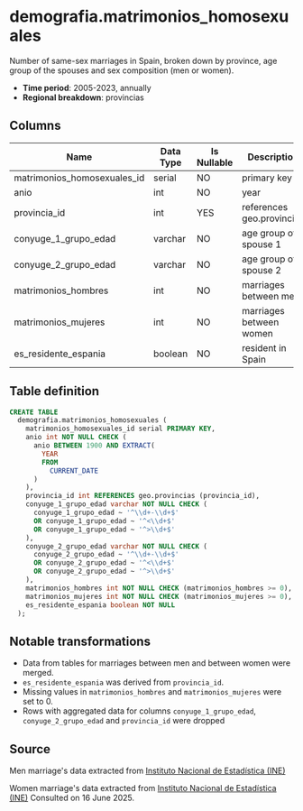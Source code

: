 # demografia.matrimonios_homosexuales

Number of same-sex marriages in Spain, broken down by province, age group of the spouses and sex composition (men or women).

- **Time period**: 2005-2023, annually
- **Regional breakdown**: provincias

## Columns

| Name | Data Type | Is Nullable | Description |
| --- | --- | --- | --- |
| matrimonios_homosexuales_id | serial | NO | primary key |
| anio | int | NO | year |
| provincia_id | int | YES | references geo.provincias |
| conyuge_1_grupo_edad | varchar | NO | age group of spouse 1 |
| conyuge_2_grupo_edad | varchar | NO | age group of spouse 2 |
| matrimonios_hombres | int | NO | marriages between men |
| matrimonios_mujeres | int | NO | marriages between women |
| es_residente_espania | boolean | NO | resident in Spain |

## Table definition

```sql
CREATE TABLE
  demografia.matrimonios_homosexuales (
    matrimonios_homosexuales_id serial PRIMARY KEY,
    anio int NOT NULL CHECK (
      anio BETWEEN 1900 AND EXTRACT(
        YEAR
        FROM
          CURRENT_DATE
      )
    ),
    provincia_id int REFERENCES geo.provincias (provincia_id),
    conyuge_1_grupo_edad varchar NOT NULL CHECK (
      conyuge_1_grupo_edad ~ '^\\d+-\\d+$'
      OR conyuge_1_grupo_edad ~ '^<\\d+$'
      OR conyuge_1_grupo_edad ~ '^>\\d+$'
    ),
    conyuge_2_grupo_edad varchar NOT NULL CHECK (
      conyuge_2_grupo_edad ~ '^\\d+-\\d+$'
      OR conyuge_2_grupo_edad ~ '^<\\d+$'
      OR conyuge_2_grupo_edad ~ '^>\\d+$'
    ),
    matrimonios_hombres int NOT NULL CHECK (matrimonios_hombres >= 0),
    matrimonios_mujeres int NOT NULL CHECK (matrimonios_mujeres >= 0),
    es_residente_espania boolean NOT NULL
  );
```

## Notable transformations

- Data from tables for marriages between men and between women were merged.
- `es_residente_espania` was derived from `provincia_id`.
- Missing values in `matrimonios_hombres` and `matrimonios_mujeres` were set to 0.
- Rows with aggregated data for columns `conyuge_1_grupo_edad`, `conyuge_2_grupo_edad` and `provincia_id` were dropped


## Source

Men marriage's data extracted from <a href="https://www.ine.es/jaxiT3/Tabla.htm?t=9113&L=0" target="_blank">Instituto Nacional de Estadística (INE)</a>

Women marriage's data extracted from <a href="https://www.ine.es/jaxiT3/Tabla.htm?t=9114&L=0" target="_blank">Instituto Nacional de Estadística (INE)</a>
Consulted on 16 June 2025.
